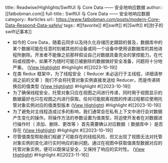 title:: Readwise/Highlights/SwiftUI 与 Core Data —— 安全地响应数据
author:: [[fatbobman.com]]
full-title:: SwiftUI 与 Core Data —— 安全地响应数据
category:: #articles
url:: https://www.fatbobman.com/posts/modern-Core-Data-Respond-Data-safely/
tags:: #[[favorite]] #[[swift]] #[[Swift]] #[[肘子的swift记事本]]
- 如今的 Core Data，随着云同步以及持久化存储历史跟踪的普及，数据库中的某个数据可能在任意时刻被其他的设备或同一个设备中使用该数据库的其他进程所删除。开发者不能像之前那样假设自己对数据具备完全的掌控能力。在代码或视图中，如果不为随时可能已被删除的数据做好安全准备，问题将十分地严重。 ([View Highlight](https://read.readwise.io/read/01hd3fce4zjzxrswyz97bh1hth)) #Highlight #[[2023-10-19]]
- 在类 Redux 框架中，为了线程安全（ Reducer 未必运行于主线程，详细请参阅之前的文章 ）我们不会将托管对象实例直接发送给 Reducer，而是传递转换后的值类型 ([View Highlight](https://read.readwise.io/read/01hd3fn97yxxmsfwe9xs612cfc)) #Highlight #[[2023-10-19]]
- 为了确保线程安全，托管对象只应在视图之间进行传递，同时用于视图显示的数据最好也只在视图之内进行获取。任何可能脱离视图的传递过程都应使用托管对象实例对应的值类型版本 ([View Highlight](https://read.readwise.io/read/01hd3frv7akmjndy8cxe3faabq)) #Highlight #[[2023-10-19]]
- 为了避免对主线程造成过多的影响，我们通常会在私有上下文中进行会对数据产生变化的操作。将操作方法的参数设置为值类型，将迫使开发者在对数据进行操作时（ 添加、删除、更改等 ）首先需要确认对应数据（ 数据库中 ）是否存在 ([View Highlight](https://read.readwise.io/read/01hd3fssjeep36mgc256rw43wm)) #Highlight #[[2023-10-19]]
- 尽管值类型帮助我们规避了可能存在的线程风险，但又出现了视图无法对托管对象实例的变化进行实时响应的新问题。通过在视图中获取值类型数据对应的托管对象实例，便可以既保证安全，又保持了响应的实时性。 ([View Highlight](https://read.readwise.io/read/01hfa0bpf6ynb4vznqgr9k6fqw)) #Highlight #[[2023-11-16]]